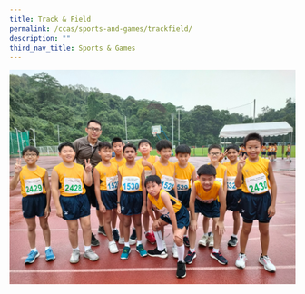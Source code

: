 ```yaml
---
title: Track & Field
permalink: /ccas/sports-and-games/trackfield/
description: ""
third_nav_title: Sports & Games
---
```

![](/images/track2023.jpg)